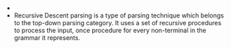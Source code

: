 -
- Recursive Descent parsing is a type of parsing technique which belongs to the top-down parsing category. It uses a set of recursive procedures to process the input, once procedure for every non-terminal in the grammar it represents.
